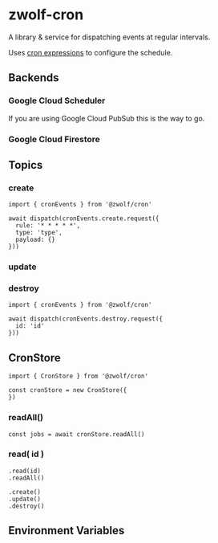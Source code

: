 # zwolf-cron

A library & service for dispatching events at regular intervals.

Uses [cron expressions](https://crontab.guru/) to configure the schedule. 

## Backends

### Google Cloud Scheduler

If you are using Google Cloud PubSub this is the way to go.

### Google Cloud Firestore

## Topics

### create

```
import { cronEvents } from '@zwolf/cron'

await dispatch(cronEvents.create.request({
  rule: '* * * * *',
  type: 'type',
  payload: {}
}))
```

### update

### destroy

```
import { cronEvents } from '@zwolf/cron'

await dispatch(cronEvents.destroy.request({
  id: 'id'
}))
```

## CronStore

```
import { CronStore } from '@zwolf/cron'

const cronStore = new CronStore({
})
```

### readAll()

```
const jobs = await cronStore.readAll()
```

### read( id )

```
.read(id)
.readAll()

.create()
.update()
.destroy()
```

## Environment Variables
